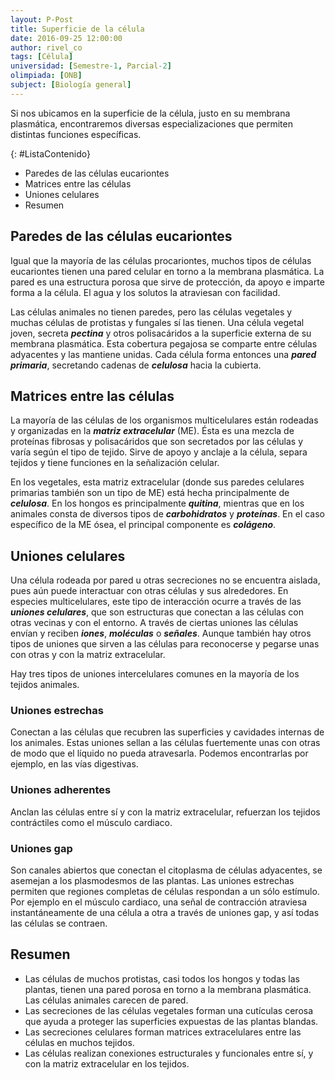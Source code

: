 ```yaml
---
layout: P-Post
title: Superficie de la célula
date: 2016-09-25 12:00:00
author: rivel_co
tags: [Célula]
universidad: [Semestre-1, Parcial-2]
olimpiada: [ONB]
subject: [Biología general]
---
```


Si nos ubicamos en la superficie de la célula, justo en su membrana plasmática, encontraremos diversas especializaciones que permiten distintas funciones específicas.

{: #ListaContenido}
- Paredes de las células eucariontes
- Matrices entre las células
- Uniones celulares
- Resumen

## Paredes de las células eucariontes

Igual que la mayoría de las células procariontes, muchos tipos de células eucariontes tienen una pared celular en torno a la membrana plasmática. La pared es una estructura porosa que sirve de protección, da apoyo e imparte forma a la célula. El agua y los solutos la atraviesan con facilidad.

Las células animales no tienen paredes, pero las células vegetales y muchas células de protistas y fungales sí las tienen. Una célula vegetal joven, secreta ***pectina*** y otros polisacáridos a la superficie externa de su membrana plasmática. Esta cobertura pegajosa se comparte entre células adyacentes y las mantiene unidas. Cada célula forma entonces una ***pared primaria***, secretando cadenas de ***celulosa*** hacia la cubierta.

## Matrices entre las células

La mayoría de las células de los organismos multicelulares están rodeadas y organizadas en la ***matriz extracelular*** (ME). Ésta es una mezcla de proteínas fibrosas y polisacáridos que son secretados por las células y varía según el tipo de tejido. Sirve de apoyo y anclaje a la célula, separa tejidos y tiene funciones en la señalización celular.

En los vegetales, esta matriz extracelular (donde sus paredes celulares primarias también son un tipo de ME) está hecha principalmente de ***celulosa***. En los hongos es principalmente ***quitina***, mientras que en los animales consta de diversos tipos de ***carbohidratos*** y ***proteínas***. En el caso específico de la ME ósea, el principal componente es ***colágeno***.

## Uniones celulares

Una célula rodeada por pared u otras secreciones no se encuentra aislada, pues aún puede interactuar con otras células y sus alrededores. En especies multicelulares, este tipo de interacción ocurre a través de las ***uniones celulares***, que son estructuras que conectan a las células con otras vecinas y con el entorno. A través de ciertas uniones las células envían y reciben ***iones***, ***moléculas*** o ***señales***. Aunque también hay otros tipos de uniones que sirven a las células para reconocerse y pegarse unas con otras y con la matriz extracelular.

Hay tres tipos de uniones intercelulares comunes en la mayoría de los tejidos animales.

### Uniones estrechas

Conectan a las células que recubren las superficies y cavidades internas de los animales. Estas uniones sellan a las células fuertemente unas con otras de modo que el líquido no pueda atravesarla. Podemos encontrarlas por ejemplo, en las vías digestivas.

### Uniones adherentes

Anclan las células entre sí y con la matriz extracelular, refuerzan los tejidos contráctiles como el músculo cardiaco.

### Uniones gap

Son canales abiertos que conectan el citoplasma de células adyacentes, se asemejan a los plasmodesmos de las plantas. Las uniones estrechas permiten que regiones completas de células respondan a un sólo estímulo. Por ejemplo en el músculo cardiaco, una señal de contracción atraviesa instantáneamente de una célula a otra a través de uniones gap, y así todas las células se contraen.

## Resumen

- Las células de muchos protistas, casi todos los hongos y todas las plantas, tienen una pared porosa en torno a la membrana plasmática. Las células animales carecen de pared.
- Las secreciones de las células vegetales forman una cutículas cerosa que ayuda a proteger las superficies expuestas de las plantas blandas.
- Las secreciones celulares forman matrices extracelulares entre las células en muchos tejidos.
- Las células realizan conexiones estructurales y funcionales entre sí, y con la matriz extracelular en los tejidos.
